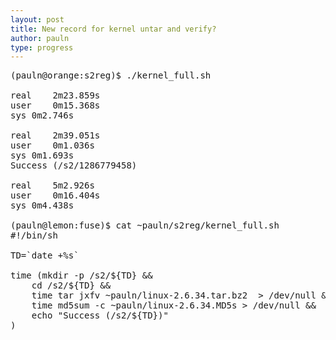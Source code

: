 ```yaml
---
layout: post
title: New record for kernel untar and verify?
author: pauln
type: progress
---
```


<pre class='code'>
(pauln@orange:s2reg)$ ./kernel_full.sh

real	2m23.859s
user	0m15.368s
sys	0m2.746s

real	2m39.051s
user	0m1.036s
sys	0m1.693s
Success (/s2/1286779458)

real	5m2.926s
user	0m16.404s
sys	0m4.438s

(pauln@lemon:fuse)$ cat ~pauln/s2reg/kernel_full.sh
#!/bin/sh

TD=`date +%s`

time (mkdir -p /s2/${TD} && 
    cd /s2/${TD} && 
    time tar jxfv ~pauln/linux-2.6.34.tar.bz2  > /dev/null &&
    time md5sum -c ~pauln/linux-2.6.34.MD5s > /dev/null &&
    echo "Success (/s2/${TD})"
)
</pre>

